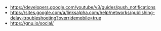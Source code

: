 * https://developers.google.com/youtube/v3/guides/push_notifications
* https://sites.google.com/a/linksalpha.com/help/networks/publishing-delay-troubleshooting?overridemobile=true
* https://gnu.io/social/